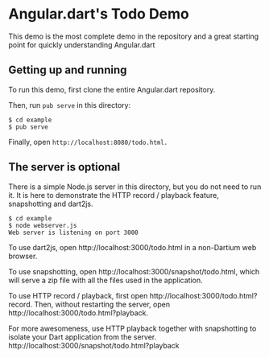 Angular.dart's Todo Demo
========================

This demo is the most complete demo in the repository and a great
starting point for quickly understanding Angular.dart

Getting up and running
----------------------

To run this demo, first clone the entire Angular.dart repository.

Then, run `pub serve` in this directory:

```
$ cd example
$ pub serve
```

Finally, open `http://localhost:8080/todo.html.`

The server is optional
----------------------

There is a simple Node.js server in this directory, but you do
not need to run it.  It is here to demonstrate the HTTP record /
playback feature, snapshotting and dart2js.

```
$ cd example
$ node webserver.js
Web server is listening on port 3000
```

To use dart2js, open http://localhost:3000/todo.html in a non-Dartium web
browser.

To use snapshotting, open http://localhost:3000/snapshot/todo.html, which
will serve a zip file with all the files used in the application.

To use HTTP record / playback, first open http://localhost:3000/todo.html?record.
Then, without restarting the server, open http://localhost:3000/todo.html?playback.

For more awesomeness, use HTTP playback together with snapshotting to isolate your
Dart application from the server. http://localhost:3000/snapshot/todo.html?playback
